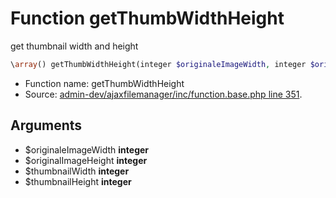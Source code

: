 Function getThumbWidthHeight
===========================

get thumbnail width and height



```php
\array() getThumbWidthHeight(integer $originaleImageWidth, integer $originalImageHeight, integer $thumbnailWidth, integer $thumbnailHeight)
```

* Function name: getThumbWidthHeight
* Source: [admin-dev/ajaxfilemanager/inc/function.base.php line 351](https://github.com/PrestaShop/PrestaShop/blob/1.5.6.0/admin-dev/ajaxfilemanager/inc/function.base.php#L351).

Arguments
---------

* $originaleImageWidth **integer**
* $originalImageHeight **integer**
* $thumbnailWidth **integer**
* $thumbnailHeight **integer**

